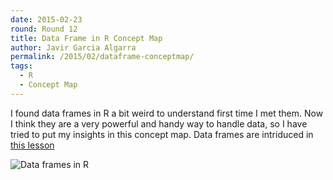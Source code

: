 ```yaml
---
date: 2015-02-23
round: Round 12
title: Data Frame in R Concept Map
author: Javir Garcia Algarra
permalink: /2015/02/dataframe-conceptmap/
tags:
  - R
  - Concept Map
---
```

I found data frames in R a bit weird to understand first time I met them. Now
I think they are a very powerful and handy way to handle data, so I have tried
to put my insights in this concept map. Data frames are intriduced in [this
lesson](http://swcarpentry.github.io/r-novice-inflammation/01-starting-with-data.html)

![Data frames in R](http://i.imgur.com/JLFTYum.jpg)